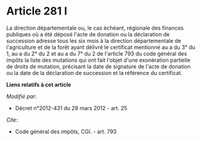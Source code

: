 # Article 281 I

La   direction départementale ou, le cas échéant, régionale des finances publiques où a été déposé l'acte de donation ou la
déclaration de succession adresse tous les six mois à la direction départementale de l'agriculture et de la forêt ayant
délivré le certificat mentionné au a du 3° du 1, au a du 2° du 2 et au a du 7° du 2 de l'article 793 du code général des
impôts la liste des mutations qui ont fait l'objet d'une exonération partielle de droits de mutation, précisant la date de
signature de l'acte de donation ou la date de la déclaration de succession et la référence du certificat.

**Liens relatifs à cet article**

_Modifié par_:

  - Décret n°2012-431  du 29 mars 2012 - art. 25

_Cite_:

  - Code général des impôts, CGI. - art. 793
